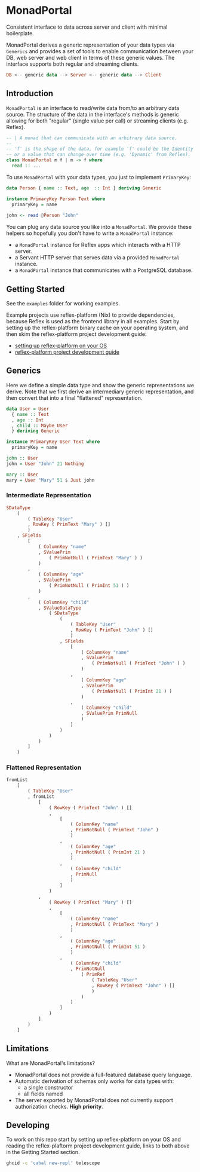 # MonadPortal 

Consistent interface to data across server and client with minimal boilerplate.

MonadPortal derives a generic representation of your data types via `Generics`
and provides a set of tools to enable communication between your DB, web server
and web client in terms of these generic values. The interface supports both
regular and streaming clients.

``` haskell
DB <-- generic data --> Server <-- generic data --> Client
```

## Introduction

`MonadPortal` is an interface to read/write data from/to an arbitrary data
source. The structure of the data in the interface's methods is generic allowing
for both "regular" (single value per call) or streaming clients (e.g. Reflex).

``` haskell
-- | A monad that can communicate with an arbitrary data source.
--
-- 'f' is the shape of the data, for example 'f' could be the Identity functor
-- or a value that can change over time (e.g. 'Dynamic' from Reflex).
class MonadPortal m f | m -> f where
  read :: ...
```

To use `MonadPortal` with your data types, you just to implement `PrimaryKey`:

``` haskell
data Person { name :: Text, age  :: Int } deriving Generic

instance PrimaryKey Person Text where
  primaryKey = name
  
john <- read @Person "John"
```

You can plug any data source you like into a `MonadPortal`. We provide these
helpers so hopefully you don't have to write a `MonadPortal` instance:
- a `MonadPortal` instance for Reflex apps which interacts with a HTTP server.
- a Servant HTTP server that serves data via a provided `MonadPortal` instance.
- a `MonadPortal` instance that communicates with a PostgreSQL database.

## Getting Started

See the `examples` folder for working examples.

Example projects use reflex-platform (Nix) to provide dependencies, because
Reflex is used as the frontend library in all examples. Start by setting up the
reflex-platform binary cache on your operating system, and then skim the
reflex-platform project development guide:
- [setting up reflex-platform on your OS](https://github.com/reflex-frp/reflex-platform?tab=readme-ov-file#os-compatibility)
- [reflex-platform project development guide](https://github.com/reflex-frp/reflex-platform/blob/develop/docs/project-development.rst)

## Generics

Here we define a simple data type and show the generic representations we
derive. Note that we first derive an intermediary generic representation, and
then convert that into a final "flattened" representation.

``` haskell
data User = User
  { name :: Text
  , age :: Int
  , child :: Maybe User
  } deriving Generic

instance PrimaryKey User Text where
  primaryKey = name

john :: User
john = User "John" 21 Nothing

mary :: User
mary = User "Mary" 51 $ Just john
```

### Intermediate Representation

``` haskell
SDataType
    (
        ( TableKey "User"
        , RowKey ( PrimText "Mary" ) []
        )
    , SFields
        [
            ( ColumnKey "name"
            , SValuePrim
                ( PrimNotNull ( PrimText "Mary" ) )
            )
        ,
            ( ColumnKey "age"
            , SValuePrim
                ( PrimNotNull ( PrimInt 51 ) )
            )
        ,
            ( ColumnKey "child"
            , SValueDataType
                ( SDataType
                    (
                        ( TableKey "User"
                        , RowKey ( PrimText "John" ) []
                        )
                    , SFields
                        [
                            ( ColumnKey "name"
                            , SValuePrim
                                ( PrimNotNull ( PrimText "John" ) )
                            )
                        ,
                            ( ColumnKey "age"
                            , SValuePrim
                                ( PrimNotNull ( PrimInt 21 ) )
                            )
                        ,
                            ( ColumnKey "child"
                            , SValuePrim PrimNull
                            )
                        ]
                    )
                )
            )
        ]
    )
```

### Flattened Representation

``` haskell
fromList
    [
        ( TableKey "User"
        , fromList
            [
                ( RowKey ( PrimText "John" ) []
                ,
                    [
                        ( ColumnKey "name"
                        , PrimNotNull ( PrimText "John" )
                        )
                    ,
                        ( ColumnKey "age"
                        , PrimNotNull ( PrimInt 21 )
                        )
                    ,
                        ( ColumnKey "child"
                        , PrimNull
                        )
                    ]
                )
            ,
                ( RowKey ( PrimText "Mary" ) []
                ,
                    [
                        ( ColumnKey "name"
                        , PrimNotNull ( PrimText "Mary" )
                        )
                    ,
                        ( ColumnKey "age"
                        , PrimNotNull ( PrimInt 51 )
                        )
                    ,
                        ( ColumnKey "child"
                        , PrimNotNull
                            ( PrimRef
                                ( TableKey "User"
                                , RowKey ( PrimText "John" ) []
                                )
                            )
                        )
                    ]
                )
            ]
        )
    ]
```

## Limitations

What are MonadPortal's limitations?
- MonadPortal does not provide a full-featured database query language.
- Automatic derivation of schemas only works for data types with:
  - a single constructor
  - all fields named
- The server exported by MonadPortal does not currently support authorization
  checks. **High priority**.

## Developing

To work on this repo start by setting up reflex-platform on your OS and reading
the reflex-plaftorm project development guide, links to both above in the
Getting Started section.

``` bash
ghcid -c 'cabal new-repl' telescope
```
